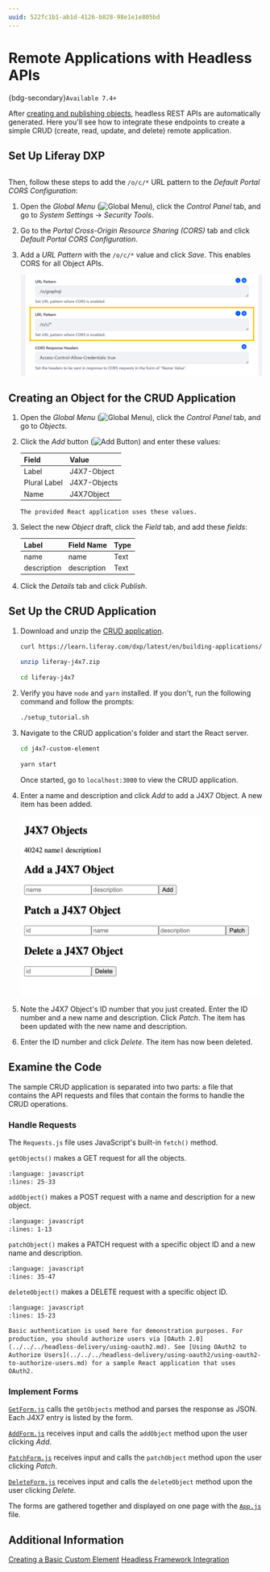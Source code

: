 ```yaml
---
uuid: 522fc1b1-ab1d-4126-b828-98e1e1e805bd
---
```

# Remote Applications with Headless APIs

{bdg-secondary}`Available 7.4+`

After [creating and publishing objects](../../objects/creating-and-managing-objects/creating-objects.md), headless REST APIs are automatically generated. Here you'll see how to integrate these endpoints to create a simple CRUD (create, read, update, and delete) remote application.

## Set Up Liferay DXP

```{include} /_snippets/run-liferay-dxp.md
```

Then, follow these steps to add the `/o/c/*` URL pattern to the *Default Portal CORS Configuration*:

1. Open the *Global Menu* (![Global Menu](../../../images/icon-applications-menu.png)), click the *Control Panel* tab, and go to *System Settings* &rarr; *Security Tools*.

1. Go to the *Portal Cross-Origin Resource Sharing (CORS)* tab and click *Default Portal CORS Configuration*.

1. Add a *URL Pattern* with the `/o/c/*` value and click *Save*. This enables CORS for all Object APIs.

   ![Add the /o/c/* URL Pattern for Object APIs.](./remote-applications-with-headless-apis/images/01.png)

## Creating an Object for the CRUD Application

1. Open the *Global Menu* (![Global Menu](../../../images/icon-applications-menu.png)), click the *Control Panel* tab, and go to *Objects*.

1. Click the *Add* button (![Add Button](../../../images/icon-add.png)) and enter these values:

   | Field | Value |
   | :--- | :--- |
   | Label | J4X7-Object |
   | Plural Label | J4X7-Objects |
   | Name | J4X7Object |

   ```{note}
   The provided React application uses these values.
   ```

1. Select the new *Object* draft, click the *Field* tab, and add these *fields*:

   | Label | Field Name | Type |
   | :--- | :--- | :--- |
   | name | name | Text |
   | description | description | Text |

1. Click the *Details* tab and click *Publish*.

## Set Up the CRUD Application

1. Download and unzip the [CRUD application](./liferay-j4x7.zip).

   ```bash
   curl https://learn.liferay.com/dxp/latest/en/building-applications/developing-a-javascript-application/using-react/liferay-j4x7.zip -O
   ```

   ```bash
   unzip liferay-j4x7.zip
   ```

   ```bash
   cd liferay-j4x7
   ```

1. Verify you have `node` and `yarn` installed. If you don't, run the following command and follow the prompts:

   ```bash
   ./setup_tutorial.sh
   ```

1. Navigate to the CRUD application's folder and start the React server.

   ```bash
   cd j4x7-custom-element
   ```

   ```bash
   yarn start
   ```

   Once started, go to `localhost:3000` to view the CRUD application. 

1. Enter a name and description and click *Add* to add a J4X7 Object. A new item has been added.

   ![Input a name and description and click Add.](./remote-applications-with-headless-apis/images/02.png)

1. Note the J4X7 Object's ID number that you just created. Enter the ID number and a new name and description. Click *Patch*. The item has been updated with the new name and description.

1. Enter the ID number and click *Delete*. The item has now been deleted.

## Examine the Code

The sample CRUD application is separated into two parts: a file that contains the API requests and files that contain the forms to handle the CRUD operations.

### Handle Requests

The `Requests.js` file uses JavaScript's built-in `fetch()` method. 

`getObjects()` makes a GET request for all the objects.

```{literalinclude} ./remote-applications-with-headless-apis/resources/liferay-j4x7-overlay/src/utils/Requests.js
:language: javascript
:lines: 25-33
```

`addObject()` makes a POST request with a name and description for a new object.

```{literalinclude} ./remote-applications-with-headless-apis/resources/liferay-j4x7-overlay/src/utils/Requests.js
:language: javascript
:lines: 1-13
```

`patchObject()` makes a PATCH request with a specific object ID and a new name and description.

```{literalinclude} ./remote-applications-with-headless-apis/resources/liferay-j4x7-overlay/src/utils/Requests.js
:language: javascript
:lines: 35-47
```

`deleteObject()` makes a DELETE request with a specific object ID.

```{literalinclude} ./remote-applications-with-headless-apis/resources/liferay-j4x7-overlay/src/utils/Requests.js
:language: javascript
:lines: 15-23
```

```{note}
Basic authentication is used here for demonstration purposes. For production, you should authorize users via [OAuth 2.0](../../../headless-delivery/using-oauth2.md). See [Using OAuth2 to Authorize Users](../../../headless-delivery/using-oauth2/using-oauth2-to-authorize-users.md) for a sample React application that uses OAuth2.
```

### Implement Forms

[`GetForm.js`](./remote-applications-with-headless-apis/resources/liferay-j4x7-overlay/src/components/GetForm.js) calls the `getObjects` method and parses the response as JSON. Each J4X7 entry is listed by the form.

[`AddForm.js`](./remote-applications-with-headless-apis/resources/liferay-j4x7-overlay/src/components/AddForm.js) receives input and calls the `addObject` method upon the user clicking *Add*.

[`PatchForm.js`](./remote-applications-with-headless-apis/resources/liferay-j4x7-overlay/src/components/PatchForm.js) receives input and calls the `patchObject` method upon the user clicking *Patch*.

[`DeleteForm.js`](./remote-applications-with-headless-apis/resources/liferay-j4x7-overlay/src/components/DeleteForm.js) receives input and calls the `deleteObject` method upon the user clicking *Delete*.

The forms are gathered together and displayed on one page with the [`App.js`](./remote-apps-with-headless-apis/resources/liferay-j4x7-overlay/src/App.js) file.

## Additional Information

[Creating a Basic Custom Element](../../client-extensions/front-end-client-extensions/tutorials/creating-a-basic-custom-element.md)
[Headless Framework Integration](../../objects/understanding-object-integrations/headless-framework-integration.md)
